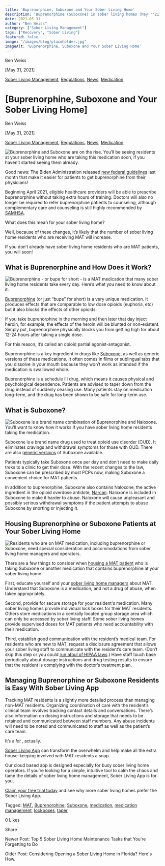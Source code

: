 ```yaml
---
title: 'Buprenorphine, Suboxone and Your Sober Living Home'
description: 'Buprenorphine (Suboxone) in sober living homes (May ''21): Explore policies, challenges & best practices for supporting MAT residents.'
date: 2021-05-31
author: "Ben Weiss"
category: ["Sober Living Management"]
tags: ["Recovery", "Sober Living"]
featured: false
image: "/images/blog/placeholder.jpg"
imageAlt: 'Buprenorphine, Suboxone and Your Sober Living Home'
---
```


Ben Weiss

[May 31, 2021]

[Sober Living Management](/sober-living-app-blog/category/Sober+Living+Management), [Regulations](/sober-living-app-blog/category/Regulations), [News](/sober-living-app-blog/category/News), [Medication](/sober-living-app-blog/category/Medication)

#  [Buprenorphine, Suboxone and Your Sober Living Home]

Ben Weiss

[May 31, 2021]

[Sober Living Management](/sober-living-app-blog/category/Sober+Living+Management), [Regulations](/sober-living-app-blog/category/Regulations), [News](/sober-living-app-blog/category/News), [Medication](/sober-living-app-blog/category/Medication)

![Buprenorphine and Suboxone are on the rise. You’ll be seeing residents at your sober living home who are taking this medication soon, if you haven’t started seeing them already.](/images/blog/buprenorphine-suboxone-and-your-sober-living-home/Screen_Shot_2021-05-31_at_12.05.50_PM.png)

Good news: The Biden Administration released [new federal guidelines](https://www.npr.org/2021/04/27/990997759/as-opioid-deaths-surge-biden-team-moves-to-make-buprenorphine-treatment-mainstre) last month that make it easier for patients to get buprenorphine from their physicians! 

Beginning April 2021, eligible healthcare providers will be able to prescribe buprenorphine without taking extra hours of training. Doctors will also no longer be required to refer buprenorphine patients to counseling, although complementary care and counseling is still highly recommended by [SAMHSA](https://www.samhsa.gov/sites/default/files/housing-best-practices-100819.pdf). 

What does this mean for your sober living home? 

Well, because of these changes, it’s likely that the number of sober living home residents who are receiving MAT will increase. 

If you don’t already have sober living home residents who are MAT patients, you will soon! 

## What is Buprenorphine and How Does it Work? 

![Buprenorphine - or bupe for short - is a MAT medication that many sober living home residents take every day. Here’s what you need to know about it.](/images/blog/buprenorphine-suboxone-and-your-sober-living-home/Screen_Shot_2021-05-31_at_12.05.57_PM.png)

[Buprenorphine](https://www.samhsa.gov/medication-assisted-treatment/medications-counseling-related-conditions/buprenorphine) (or just “bupe” for short) is a very unique medication. It produces effects that are comparable to low dose opioids (euphoria, etc) but it also blocks the effects of other opioids. 

If you take buprenorphine in the morning and then later that day inject heroin, for example, the effects of the heroin will be blunted or non-existent. Simply put, buprenorphine physically blocks you from getting high for about 12-24 hours after taking a single dose. 

For this reason, it’s called an opioid partial agonist-antagonist. 

Buprenorphine is a key ingredient in drugs like [Suboxone](https://www.suboxone.com/), as well as generic versions of these medications. It often comes in films or sublingual tabs that you dissolve in your mouth because they won’t work as intended if the medication is swallowed whole.

Buprenorphine is a schedule III drug, which means it causes physical and psychological dependence. Patients are advised to taper down from the drug instead of suddenly ceasing use. Many patients stay on medication long-term, and the drug has been shown to be safe for long-term use. 

## What is Suboxone? 

![Suboxone is a brand name combination of Buprenorphine and Naloxone. You’ll want to know how it works if you have sober living home residents taking the medication.](/images/blog/buprenorphine-suboxone-and-your-sober-living-home/Screen_Shot_2021-05-31_at_12.06.04_PM.png)

Suboxone is a brand name drug used to treat opioid use disorder (OUD). It eliminates cravings and withdrawal symptoms for those with OUD. There are also [generic versions](https://www.drugs.com/availability/generic-suboxone.html) of Suboxone available.  

Patients typically take Suboxone once per day and don’t need to make daily treks to a clinic to get their dose. With the recent changes to the law, Suboxone can be prescribed by most PCPs now, making Suboxone a convenient choice for MAT patients. 

In addition to buprenorphine, Suboxone also contains Naloxone, the active ingredient in the opioid overdose antidote, [Narcan](https://www.narcan.com/?gclid=CjwKCAjwzMeFBhBwEiwAzwS8zJkt4HOqRgT9F4NKFf7aNujH1gz4drAngGcXsz-wliXmk0sqekxuWhoCToEQAvD_BwE). Naloxone is included in Suboxone to make it harder to abuse. Naloxone will cause unpleasant and possibly serious withdrawal symptoms if the patient attempts to abuse Suboxone by snorting or injecting it. 

## Housing Buprenorphine or Suboxone Patients at Your Sober Living Home 

![Residents who are on MAT medication, including buprenorphine or Suboxone, need special consideration and accommodations from sober living home managers and operators.](/images/blog/buprenorphine-suboxone-and-your-sober-living-home/Screen_Shot_2021-05-31_at_12.06.12_PM.png)

There are a few things to consider when [housing a MAT patient](https://soberlivingapp.com/sober-living-app-blog/2020/1/21/mat-and-sober-living-deemed-more-compatible-than-ever-before) who is taking Suboxone or another medication that contains buprenorphine at your sober living home. 

First, educate yourself and your [sober living home managers](https://soberlivingapp.com/sober-living-app-blog/2020/3/3/5-things-all-of-the-best-sober-living-home-managers-have-in-common) about MAT. Understand that Suboxone is a medication, and not a drug of abuse, when taken appropriately. 

Second, provide for secure storage for your resident's medication. Many sober living homes provide individual lock boxes for their MAT residents. Others store medications in a centrally located group storage area which can only be accessed by sober living staff. Some sober living homes provide supervised doses for MAT patients who need accountability with their medication. 

Third, establish good communication with the resident’s medical team. For residents who are new to MAT, request a disclosure agreement that allows your sober living staff to communicate with the resident’s care team. (Don’t skip this step or you could [run afoul of HIPAA laws](https://soberlivingapp.com/sober-living-app-blog/2020/7/21/is-your-sober-living-home-accidentally-violating-hipaa-laws).) Have staff touch base periodically about dosage instructions and drug testing results to ensure that the resident is complying with the doctor’s treatment plan.  

## Managing Buprenorphine or Suboxone Residents is Easy With Sober Living App 

Tracking MAT residents is a slightly more detailed process than managing non-MAT residents. Organizing coordination of care with the resident’s clinical team involves tracking contact details and conversations. There’s also information on dosing instructions and storage that needs to be retained and communicated between staff members. Any abuse incidents will need to be noted and communicated to staff as well as the patient’s care team. 

It’s a _lot_ , actually. 

[Sober Living App](/) can transform the overwhelm and help make all the extra house-keeping involved with MAT residents a snap. 

Our cloud based app is designed especially for busy sober living home operators. If you’re looking for a simple, intuitive tool to calm the chaos and tame the details of sober living home management, Sober Living App is for you. 

[Claim your free trial today](https://behavehealth.com/get-started) and see why more sober living homes prefer the Sober Living App.

Tagged: [MAT](/sober-living-app-blog/tag/MAT), [Buprenorphine](/sober-living-app-blog/tag/Buprenorphine), [Suboxone](/sober-living-app-blog/tag/Suboxone), [medication](/sober-living-app-blog/tag/medication), [medication management](/sober-living-app-blog/tag/medication+management), [lockboxes](https://soberlivingapp.com/sober-living-app-blog/tag/lockboxes), [taper](https://soberlivingapp.com/sober-living-app-blog/tag/taper)

0 Likes

Share

Newer Post: Top 5 Sober Living Home Maintenance Tasks that You're Forgetting to Do

Older Post: Considering Opening a Sober Living Home in Florida? Here's How.